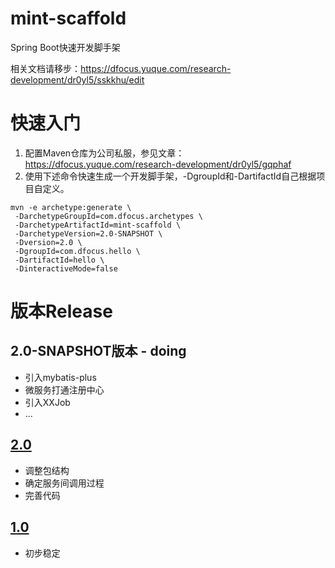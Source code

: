 # mint-scaffold
Spring Boot快速开发脚手架

相关文档请移步：https://dfocus.yuque.com/research-development/dr0yl5/sskkhu/edit

# 快速入门
1. 配置Maven仓库为公司私服，参见文章：https://dfocus.yuque.com/research-development/dr0yl5/gqphaf
2. 使用下述命令快速生成一个开发脚手架，-DgroupId和-DartifactId自己根据项目自定义。
```
mvn -e archetype:generate \
 -DarchetypeGroupId=com.dfocus.archetypes \
 -DarchetypeArtifactId=mint-scaffold \
 -DarchetypeVersion=2.0-SNAPSHOT \
 -Dversion=2.0 \
 -DgroupId=com.dfocus.hello \
 -DartifactId=hello \
 -DinteractiveMode=false
```

# 版本Release

## 2.0-SNAPSHOT版本 - doing
- 引入mybatis-plus
- 微服务打通注册中心
- 引入XXJob
- ...

## [2.0](https://gitlab.dfocus.co/frameworks/mint-scaffold/tags/2.0)
- 调整包结构
- 确定服务间调用过程
- 完善代码

## [1.0](https://gitlab.dfocus.co/frameworks/mint-scaffold/tags/1.0)
- 初步稳定
